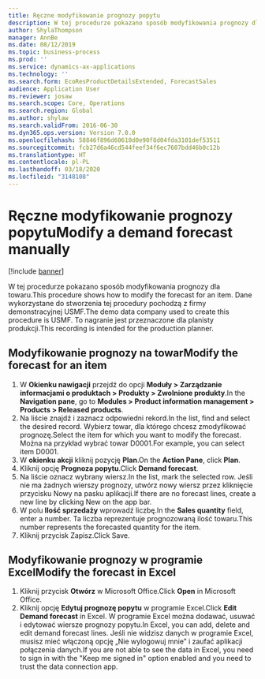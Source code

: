 ```yaml
---
title: Ręczne modyfikowanie prognozy popytu
description: W tej procedurze pokazano sposób modyfikowania prognozy dla towaru.
author: ShylaThompson
manager: AnnBe
ms.date: 08/12/2019
ms.topic: business-process
ms.prod: ''
ms.service: dynamics-ax-applications
ms.technology: ''
ms.search.form: EcoResProductDetailsExtended, ForecastSales
audience: Application User
ms.reviewer: josaw
ms.search.scope: Core, Operations
ms.search.region: Global
ms.author: shylaw
ms.search.validFrom: 2016-06-30
ms.dyn365.ops.version: Version 7.0.0
ms.openlocfilehash: 58846f896d60610d0e90f8d04fda3101def53511
ms.sourcegitcommit: fcb27d6a46cd544feef34f6ec7607bdd46b0c12b
ms.translationtype: HT
ms.contentlocale: pl-PL
ms.lasthandoff: 03/18/2020
ms.locfileid: "3148108"
---
```

# <a name="modify-a-demand-forecast-manually"></a><span data-ttu-id="c9033-103">Ręczne modyfikowanie prognozy popytu</span><span class="sxs-lookup"><span data-stu-id="c9033-103">Modify a demand forecast manually</span></span>

[!include [banner](../../includes/banner.md)]

<span data-ttu-id="c9033-104">W tej procedurze pokazano sposób modyfikowania prognozy dla towaru.</span><span class="sxs-lookup"><span data-stu-id="c9033-104">This procedure shows how to modify the forecast for an item.</span></span> <span data-ttu-id="c9033-105">Dane wykorzystane do stworzenia tej procedury pochodzą z firmy demonstracyjnej USMF.</span><span class="sxs-lookup"><span data-stu-id="c9033-105">The demo data company used to create this procedure is USMF.</span></span> <span data-ttu-id="c9033-106">To nagranie jest przeznaczone dla planisty produkcji.</span><span class="sxs-lookup"><span data-stu-id="c9033-106">This recording is intended for the production planner.</span></span> 


## <a name="modify-the-forecast-for-an-item"></a><span data-ttu-id="c9033-107">Modyfikowanie prognozy na towar</span><span class="sxs-lookup"><span data-stu-id="c9033-107">Modify the forecast for an item</span></span>
1. <span data-ttu-id="c9033-108">W **Okienku nawigacji** przejdź do opcji **Moduły > Zarządzanie informacjami o produktach > Produkty > Zwolnione produkty**.</span><span class="sxs-lookup"><span data-stu-id="c9033-108">In the **Navigation pane**, go to **Modules > Product information management > Products > Released products**.</span></span>
2. <span data-ttu-id="c9033-109">Na liście znajdź i zaznacz odpowiedni rekord.</span><span class="sxs-lookup"><span data-stu-id="c9033-109">In the list, find and select the desired record.</span></span> <span data-ttu-id="c9033-110">Wybierz towar, dla którego chcesz zmodyfikować prognozę.</span><span class="sxs-lookup"><span data-stu-id="c9033-110">Select the item for which you want to modify the forecast.</span></span> <span data-ttu-id="c9033-111">Można na przykład wybrać towar D0001.</span><span class="sxs-lookup"><span data-stu-id="c9033-111">For example, you can select item D0001.</span></span>  
3. <span data-ttu-id="c9033-112">W **okienku akcji** kliknij pozycję **Plan**.</span><span class="sxs-lookup"><span data-stu-id="c9033-112">On the **Action Pane**, click **Plan**.</span></span>
4. <span data-ttu-id="c9033-113">Kliknij opcję **Prognoza popytu**.</span><span class="sxs-lookup"><span data-stu-id="c9033-113">Click **Demand forecast**.</span></span>
5. <span data-ttu-id="c9033-114">Na liście oznacz wybrany wiersz.</span><span class="sxs-lookup"><span data-stu-id="c9033-114">In the list, mark the selected row.</span></span> <span data-ttu-id="c9033-115">Jeśli nie ma żadnych wierszy prognozy, utwórz nowy wiersz przez kliknięcie przycisku Nowy na pasku aplikacji.</span><span class="sxs-lookup"><span data-stu-id="c9033-115">If there are no forecast lines, create a new line by clicking New on the app bar.</span></span>  
6. <span data-ttu-id="c9033-116">W polu **Ilość sprzedaży** wprowadź liczbę.</span><span class="sxs-lookup"><span data-stu-id="c9033-116">In the **Sales quantity** field, enter a number.</span></span> <span data-ttu-id="c9033-117">Ta liczba reprezentuje prognozowaną ilość towaru.</span><span class="sxs-lookup"><span data-stu-id="c9033-117">This number represents the forecasted quantity for the item.</span></span>  
7. <span data-ttu-id="c9033-118">Kliknij przycisk Zapisz.</span><span class="sxs-lookup"><span data-stu-id="c9033-118">Click Save.</span></span>

## <a name="modify-the-forecast-in-excel"></a><span data-ttu-id="c9033-119">Modyfikowanie prognozy w programie Excel</span><span class="sxs-lookup"><span data-stu-id="c9033-119">Modify the forecast in Excel</span></span>
1. <span data-ttu-id="c9033-120">Kliknij przycisk **Otwórz** w Microsoft Office.</span><span class="sxs-lookup"><span data-stu-id="c9033-120">Click **Open** in Microsoft Office.</span></span>
2. <span data-ttu-id="c9033-121">Kliknij opcję **Edytuj prognozę popytu** w programie Excel.</span><span class="sxs-lookup"><span data-stu-id="c9033-121">Click **Edit Demand forecast** in Excel.</span></span> <span data-ttu-id="c9033-122">W programie Excel można dodawać, usuwać i edytować wiersze prognozy popytu.</span><span class="sxs-lookup"><span data-stu-id="c9033-122">In Excel, you can add, delete and edit demand forecast lines.</span></span> <span data-ttu-id="c9033-123">Jeśli nie widzisz danych w programie Excel, musisz mieć włączoną opcję „Nie wylogowuj mnie” i zaufać aplikacji połączenia danych.</span><span class="sxs-lookup"><span data-stu-id="c9033-123">If you are not able to see the data in Excel, you need to sign in with the "Keep me signed in" option enabled and you need to trust the data connection app.</span></span>  

